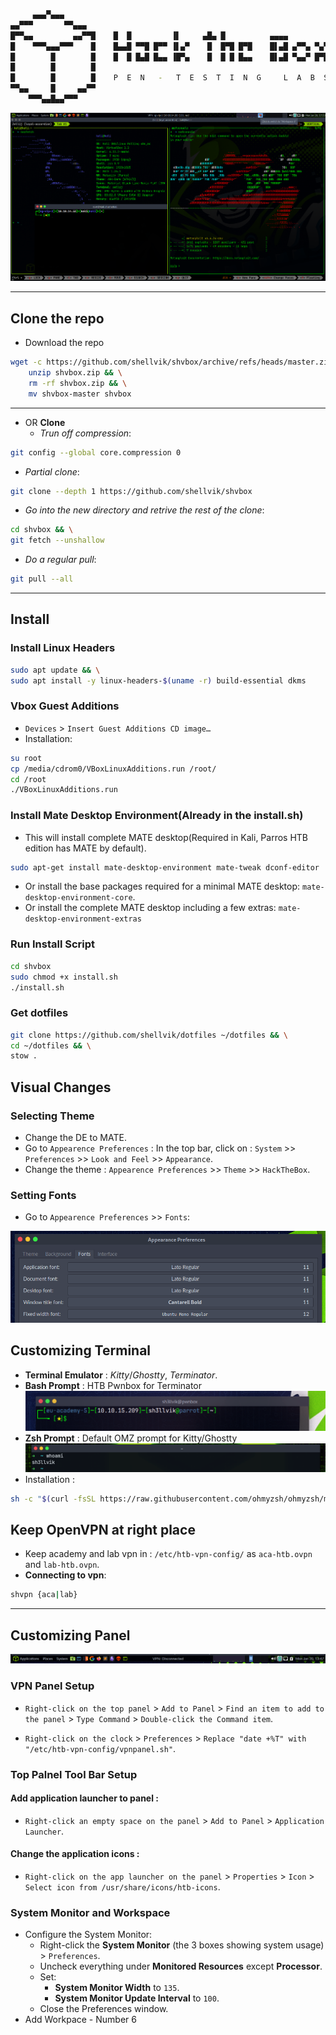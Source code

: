 ```bash
     ▄▄▄▀▄▄▄
▄▄▀▀▀       ▀▀▄▄▄
█▀▀▄▄         ▄▄▀▀█    █  █         ▐▌     ▄█▄ █          ▄▄▄▄
█    ▀▀▀▄▄▄▀▀▀    █    █▄▄█ ▀▀█ █▀▀ ▐▌▄▀    █  █▀█ █▀█    █▌▄█ ▄▀▀▄ ▀▄▀
█        █        █    █  █ █▄█ █▄▄ ▐█▀▄    █  █ █ █▄▄    █▌▄█ ▀▄▄▀ █▀█
█        █        █
█        █        █    P  E  N   -   T  E  S  T  I  N  G     L  A  B  S
▀▀▄▄     █     ▄▄▀▀
    ▀▀▀▄▄█▄▄▀▀▀

```

![htb screenshot](src/denv.png?raw=true "pwnbox")

---

## Clone the repo

- Download the repo

```bash
wget -c https://github.com/shellvik/shvbox/archive/refs/heads/master.zip -O shvbox.zip  && \
    unzip shvbox.zip && \
    rm -rf shvbox.zip && \
    mv shvbox-master shvbox
```

---

- OR **Clone**
  - _Trun off compression_:

```bash
git config --global core.compression 0
```

- _Partial clone_:

```bash
git clone --depth 1 https://github.com/shellvik/shvbox
```

- _Go into the new directory and retrive the rest of the clone_:

```bash
cd shvbox && \
git fetch --unshallow
```

- _Do a regular pull_:

```bash
git pull --all
```

---

## Install

### Install Linux Headers

```bash
sudo apt update && \
sudo apt install -y linux-headers-$(uname -r) build-essential dkms
```

### Vbox Guest Additions

- `Devices` > `Insert Guest Additions CD image…`
- Installation:

```bash
su root
cp /media/cdrom0/VBoxLinuxAdditions.run /root/
cd /root
./VBoxLinuxAdditions.run
```

### Install Mate Desktop Environment(Already in the install.sh)

- This will install complete MATE desktop(Required in Kali, Parros HTB edition has MATE by default).

```bash
sudo apt-get install mate-desktop-environment mate-tweak dconf-editor
```

- Or install the base packages required for a minimal MATE desktop: `mate-desktop-environment-core`.
- Or install the complete MATE desktop including a few extras: `mate-desktop-environment-extras`

### Run Install Script

```bash
cd shvbox
sudo chmod +x install.sh
./install.sh
```

### Get dotfiles

```bash
git clone https://github.com/shellvik/dotfiles ~/dotfiles && \
cd ~/dotfiles && \
stow .
```

## Visual Changes

### Selecting Theme

- Change the DE to MATE.
- Go to `Appearence Preferences` : In the top bar, click on : `System` >> `Preferences` >> `Look and Feel` >> `Appearance`.
- Change the theme : `Appearence Preferences` >> `Theme` >> `HackTheBox`.

### Setting Fonts

- Go to `Appearence Preferences` >> `Fonts`:

![Font Settings](src/font-set.png?raw=true)

## Customizing Terminal

- **Terminal Emulator** : _Kitty_/_Ghostty_, _Terminator_.
- **Bash Prompt** : HTB Pwnbox for Terminator
  ![Bash-Prompt](src/bash-prompt.png)
- **Zsh Prompt** : Default OMZ prompt for Kitty/Ghostty
  ![Zsh-Prompt](src/zsh-prompt.png)
- Installation :

```bash
sh -c "$(curl -fsSL https://raw.githubusercontent.com/ohmyzsh/ohmyzsh/master/tools/install.sh)"
```

## Keep OpenVPN at right place

- Keep academy and lab vpn in : `/etc/htb-vpn-config/` as `aca-htb.ovpn`
  and `lab-htb.ovpn`.
- **Connecting to vpn**:

```bash
shvpn {aca|lab}
```

---

## Customizing Panel

![Panel](src/panel-demo.png)

### VPN Panel Setup

- `Right-click on the top panel` > `Add to Panel` > `Find an item to add to the panel` > `Type Command` > `Double-click the Command item`.

- `Right-click on the clock` > `Preferences` > `Replace "date +%T" with "/etc/htb-vpn-config/vpnpanel.sh"`.

### Top Palnel Tool Bar Setup

#### Add application launcher to panel :

- `Right-click an empty space on the panel` > `Add to Panel` > `Application Launcher`.

#### Change the application icons :

- `Right-click on the app launcher on the panel` > `Properties` > `Icon` > `Select icon from /usr/share/icons/htb-icons`.

### System Monitor and Workspace

- Configure the System Monitor:
  - Right-click the **System Monitor** (the 3 boxes showing system usage) > `Preferences`.
  - Uncheck everything under **Monitored Resources** except **Processor**.
  - Set:
    - **System Monitor Width** to `135`.
    - **System Monitor Update Interval** to `100`.
  - Close the Preferences window.
- Add Workpace - Number 6
